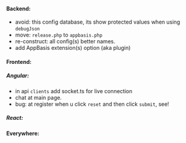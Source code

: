 
#### Backend:
  -  avoid: this config database, its show protected values when using `debugJson`
  -  move: `release.php` to `appbasis.php`
  -  re-construct: all config(s) better names.
  -  add AppBasis extension(s) option (aka plugin)
  
#### Frontend:
##### Angular:
  -  in api `clients` add socket.ts for live connection
  -  chat at main page.
  -  bug: at register when u click `reset` and then click `submit`, see!  
##### React:

#### Everywhere:
